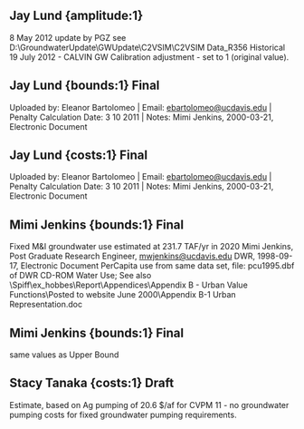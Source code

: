 ## Jay Lund {amplitude:1} 
8 May 2012 update by PGZ see D:\GroundwaterUpdate\GWUpdate\C2VSIM\C2VSIM Data_R356 Historical   19 July 2012 - CALVIN GW Calibration adjustment - set to 1 (original value).

## Jay Lund {bounds:1} Final
Uploaded by: Eleanor Bartolomeo | Email: ebartolomeo@ucdavis.edu | Penalty Calculation Date: 3 10 2011 |  Notes: 
Mimi Jenkins, 2000-03-21, Electronic Document

## Jay Lund {costs:1} Final
Uploaded by: Eleanor Bartolomeo | Email: ebartolomeo@ucdavis.edu | Penalty Calculation Date: 3 10 2011 |  Notes: 
Mimi Jenkins, 2000-03-21, Electronic Document

## Mimi Jenkins {bounds:1} Final
Fixed M&I groundwater use estimated at 231.7 TAF/yr in 2020
Mimi Jenkins, Post Graduate Research Engineer, mwjenkins@ucdavis.edu
DWR, 1998-09-17, Electronic Document
PerCapita use from same data set, file: pcu1995.dbf of DWR CD-ROM Water Use; See also \Spiff\ex_hobbes\Report\Appendices\Appendix B - Urban Value Functions\Posted to website June 2000\Appendix B-1 Urban Representation.doc

## Mimi Jenkins {bounds:1} Final
same values as Upper Bound

## Stacy Tanaka {costs:1} Draft
Estimate, based on Ag pumping of 20.6 $/af for CVPM 11 - no groundwater pumping costs for fixed groundwater pumping requirements.
